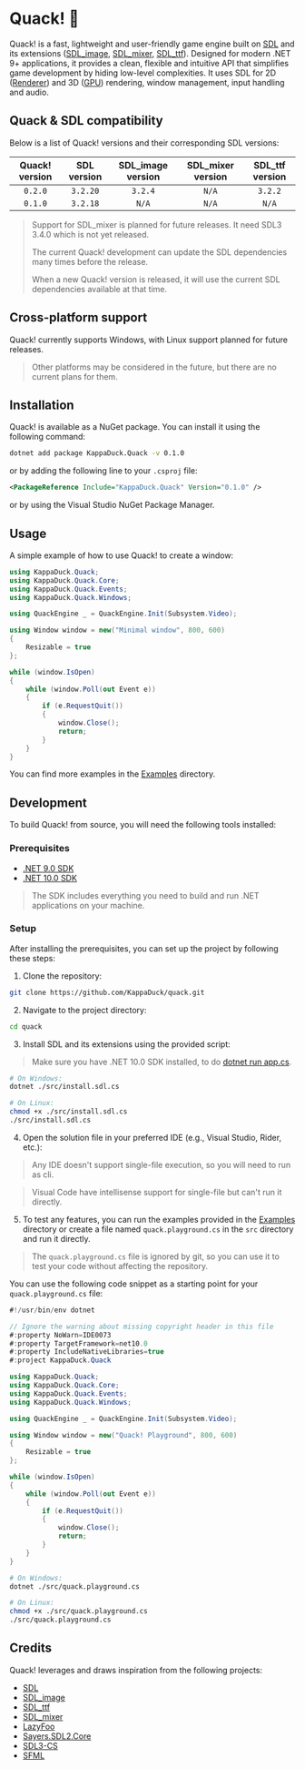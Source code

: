# Quack! 🦆

Quack! is a fast, lightweight and user-friendly game engine built on [SDL] and its extensions ([SDL_image], [SDL_mixer], [SDL_ttf]). Designed for modern .NET 9+ applications, it provides a clean, flexible and intuitive API that simplifies game development by hiding low-level complexities. It uses SDL for 2D ([Renderer]) and 3D ([GPU]) rendering, window management, input handling and audio.

## Quack & SDL compatibility

Below is a list of Quack! versions and their corresponding SDL versions:

| Quack! version | SDL version | SDL_image version | SDL_mixer version | SDL_ttf version |
| :------------: | :---------: | :---------------: | :---------------: | :-------------: |
|    `0.2.0`     |  `3.2.20`   |      `3.2.4`      |       `N/A`       |     `3.2.2`     |
|    `0.1.0`     |  `3.2.18`   |       `N/A`       |       `N/A`       |      `N/A`      |

> Support for SDL_mixer is planned for future releases. It need SDL3 3.4.0 which is not yet released.
>
> The current Quack! development can update the SDL dependencies many times before the release.
>
> When a new Quack! version is released, it will use the current SDL dependencies available at that time.

## Cross-platform support

Quack! currently supports Windows, with Linux support planned for future releases.

> Other platforms may be considered in the future, but there are no current plans for them.

## Installation

Quack! is available as a NuGet package. You can install it using the following command:

```bash
dotnet add package KappaDuck.Quack -v 0.1.0
```

or by adding the following line to your `.csproj` file:

```xml
<PackageReference Include="KappaDuck.Quack" Version="0.1.0" />
```

or by using the Visual Studio NuGet Package Manager.

## Usage

A simple example of how to use Quack! to create a window:

```csharp
using KappaDuck.Quack;
using KappaDuck.Quack.Core;
using KappaDuck.Quack.Events;
using KappaDuck.Quack.Windows;

using QuackEngine _ = QuackEngine.Init(Subsystem.Video);

using Window window = new("Minimal window", 800, 600)
{
    Resizable = true
};

while (window.IsOpen)
{
    while (window.Poll(out Event e))
    {
        if (e.RequestQuit())
        {
            window.Close();
            return;
        }
    }
}
```

You can find more examples in the [Examples] directory.

## Development

To build Quack! from source, you will need the following tools installed:

### Prerequisites

- [.NET 9.0 SDK](https://dotnet.microsoft.com/download/dotnet/9.0)
- [.NET 10.0 SDK](https://dotnet.microsoft.com/download/dotnet/10.0)

> The SDK includes everything you need to build and run .NET applications on your machine.

### Setup

After installing the prerequisites, you can set up the project by following these steps:

1. Clone the repository:
```bash
git clone https://github.com/KappaDuck/quack.git
```
2. Navigate to the project directory:
```bash
cd quack
```

3. Install SDL and its extensions using the provided script:
> Make sure you have .NET 10.0 SDK installed, to do [dotnet run app.cs].

```bash
# On Windows:
dotnet ./src/install.sdl.cs

# On Linux:
chmod +x ./src/install.sdl.cs
./src/install.sdl.cs
```

4. Open the solution file in your preferred IDE (e.g., Visual Studio, Rider, etc.):
> Any IDE doesn't support single-file execution, so you will need to run as cli.

> Visual Code have intellisense support for single-file but can't run it directly.

5. To test any features, you can run the examples provided in the [Examples] directory or create a file named `quack.playground.cs` in the `src` directory and run it directly.
> The `quack.playground.cs` file is ignored by git, so you can use it to test your code without affecting the repository.

You can use the following code snippet as a starting point for your `quack.playground.cs` file:

```csharp
#!/usr/bin/env dotnet

// Ignore the warning about missing copyright header in this file
#:property NoWarn=IDE0073
#:property TargetFramework=net10.0
#:property IncludeNativeLibraries=true
#:project KappaDuck.Quack

using KappaDuck.Quack;
using KappaDuck.Quack.Core;
using KappaDuck.Quack.Events;
using KappaDuck.Quack.Windows;

using QuackEngine _ = QuackEngine.Init(Subsystem.Video);

using Window window = new("Quack! Playground", 800, 600)
{
    Resizable = true
};

while (window.IsOpen)
{
    while (window.Poll(out Event e))
    {
        if (e.RequestQuit())
        {
            window.Close();
            return;
        }
    }
}
```

```bash
# On Windows:
dotnet ./src/quack.playground.cs

# On Linux:
chmod +x ./src/quack.playground.cs
./src/quack.playground.cs
```

## Credits

Quack! leverages and draws inspiration from the following projects:

- [SDL]
- [SDL_image]
- [SDL_ttf]
- [SDL_mixer]
- [LazyFoo](https://lazyfoo.net/index.php)
- [Sayers.SDL2.Core](https://github.com/JeremySayers/Sayers.SDL2.Core)
- [SDL3-CS](https://github.com/flibitijibibo/SDL3-CS)
- [SFML](https://www.sfml-dev.org/)

[SDL]: https://www.libsdl.org/
[SDL_image]: https://www.libsdl.org/projects/SDL_image/
[SDL_ttf]: https://www.libsdl.org/projects/SDL_ttf/
[SDL_mixer]: https://www.libsdl.org/projects/SDL_mixer/
[Renderer]: https://wiki.libsdl.org/CategoryRender
[GPU]: https://wiki.libsdl.org/CategoryGPU
[Examples]: ./examples/
[dotnet run app.cs]: https://devblogs.microsoft.com/dotnet/announcing-dotnet-run-app/
